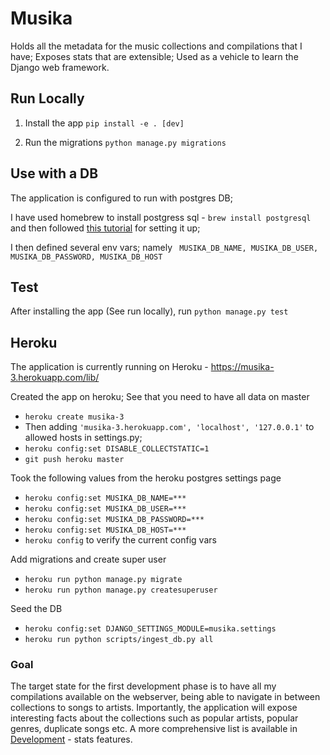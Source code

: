 # Musika
Holds all the metadata for the music collections and compilations that I have; Exposes stats that are extensible; Used as a vehicle to learn the Django web framework.

## Run Locally

1. Install the app
``` pip install -e . [dev] ```

2. Run the migrations
``` python manage.py migrations ```


## Use with a DB

The application is configured to run with postgres DB;

I have used homebrew to install postgress sql - ``` brew install postgresql ```
and then followed [this tutorial](http://www.marinamele.com/taskbuster-django-tutorial/install-and-configure-posgresql-for-django) for setting it up;

I then defined several env vars; namely ``` MUSIKA_DB_NAME, MUSIKA_DB_USER, MUSIKA_DB_PASSWORD, MUSIKA_DB_HOST```

## Test

After installing the app (See run locally), run
``` python manage.py test ```

## Heroku

The application is currently running on Heroku - https://musika-3.herokuapp.com/lib/

Created the app on heroku; See that you need to have all data on master
* ``` heroku create musika-3 ```
* Then adding ``` 'musika-3.herokuapp.com', 'localhost', '127.0.0.1' ``` to allowed hosts in settings.py;
* ``` heroku config:set DISABLE_COLLECTSTATIC=1 ```
* ``` git push heroku master ```

Took the following values from the heroku postgres settings page
* ``` heroku config:set MUSIKA_DB_NAME=*** ```
* ``` heroku config:set MUSIKA_DB_USER=*** ```
* ``` heroku config:set MUSIKA_DB_PASSWORD=*** ```
* ``` heroku config:set MUSIKA_DB_HOST=*** ```
* ``` heroku config ```  to verify  the current config vars

Add migrations and create super user
* ``` heroku run python manage.py migrate ```
* ``` heroku run python manage.py createsuperuser ```

Seed the DB
* ``` heroku config:set DJANGO_SETTINGS_MODULE=musika.settings ```
* ``` heroku run python scripts/ingest_db.py all ```

### Goal
The target state for the first development phase is to have all my compilations available on the webserver,
being able to navigate in between collections to songs to artists. Importantly, the application will expose interesting facts about the collections such as popular artists, popular genres, duplicate songs etc.
A more comprehensive list is available in [Development](Development.md)  - stats features.


